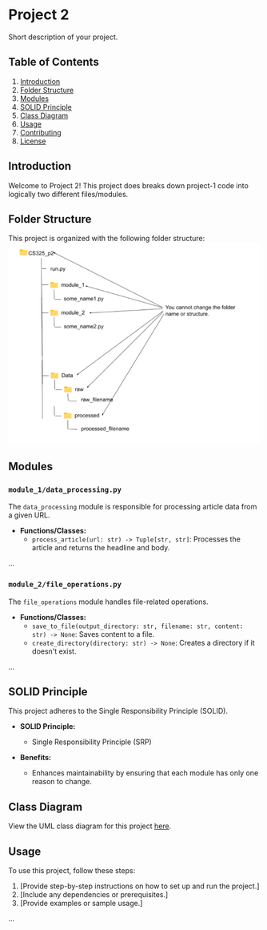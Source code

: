 # Project 2

Short description of your project.

## Table of Contents

1. [Introduction](#introduction)
2. [Folder Structure](#folder-structure)
3. [Modules](#modules)
4. [SOLID Principle](#solid-principle)
5. [Class Diagram](#class-diagram)
6. [Usage](#usage)
7. [Contributing](#contributing)
8. [License](#license)

## Introduction

Welcome to Project 2! This project does breaks down project-1 code into logically two different files/modules.

## Folder Structure

This project is organized with the following folder structure:
<img src="images/Screenshot%202024-03-01%20142824.png" alt="image of folder structure"/>


## Modules

### `module_1/data_processing.py`

The `data_processing` module is responsible for processing article data from a given URL.

- **Functions/Classes:**
  - `process_article(url: str) -> Tuple[str, str]`: Processes the article and returns the headline and body.

...

### `module_2/file_operations.py`

The `file_operations` module handles file-related operations.

- **Functions/Classes:**
  - `save_to_file(output_directory: str, filename: str, content: str) -> None`: Saves content to a file.
  - `create_directory(directory: str) -> None`: Creates a directory if it doesn't exist.

...

## SOLID Principle

This project adheres to the Single Responsibility Principle (SOLID).

- **SOLID Principle:**
  - Single Responsibility Principle (SRP)

- **Benefits:**
  - Enhances maintainability by ensuring that each module has only one reason to change.

## Class Diagram

View the UML class diagram for this project [here](link_to_your_class_diagram_image).

## Usage

To use this project, follow these steps:

1. [Provide step-by-step instructions on how to set up and run the project.]
2. [Include any dependencies or prerequisites.]
3. [Provide examples or sample usage.]

...



